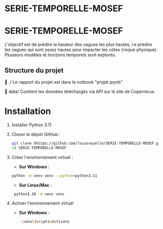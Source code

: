 # SERIE-TEMPORELLE-MOSEF

# SERIE-TEMPORELLE-MOSEF 

L'objectif est de prédire la hauteur des vagues les plus hautes, i.e prédire les vagues qui sont assez hautes pour impacter les côtes (risque physique). Plusieurs modèles et horizons temporels sont explorés.

## Structure du projet

📁 ./ Le rapport du projet est dans le notbook "projet.ipynb"

📁 data/ Contient les données téléchargés via API sur le site de Copernicus.

# Installation
1. Installer Python 3.11

2. Cloner le dépôt GitHub :
    ```bash
    git clone hhttps://github.com/lucasvazelle/SERIE-TEMPORELLE-MOSEF.git
    cd SERIE-TEMPORELLE-MOSEF

    ```
    
3. Créer l'environnement virtuel :

    - **Sur Windows** :

    ```bash
    python -m venv venv --python=python3.11
    ```

    - **Sur Linux/Mac** :
      
   ```bash
    python3.10 -m venv venv
    ```


4. Activer l'environnement virtuel

    - **Sur Windows** :

        ```bash
        .\venv\Scripts\Activate
        ```
